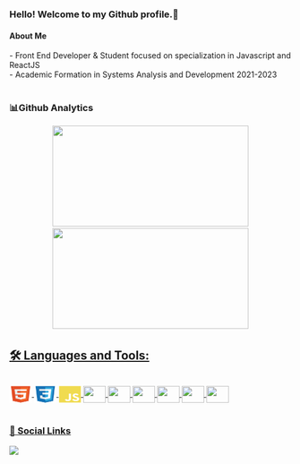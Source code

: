 ### Hello! Welcome to my Github profile.👋
<h4>About Me</h4>
- Front End Developer & Student focused on specialization in Javascript and ReactJS<br>
- Academic Formation in Systems Analysis and Development 2021-2023 <br>

<br>
<h3>📊Github Analytics</h3>
<div align="center">
  <a href="https://github.com/Shintakuenzou">
  <img width="350em" height="180em" src="https://github-readme-stats.vercel.app/api?username=Shintakuenzou&show_icons=true&theme=dark&include_all_commits=true&count_private=true" />
  <img width="350em" height="180em" src="https://github-readme-stats.vercel.app/api/top-langs/?username=Shintakuenzou&layout=compact&langs_count=7&theme=dark" />
</div>

## 🛠 Languages and Tools:
<div style="display: inline_block"><br>
  <img align="center" height="30" width="40" src="https://raw.githubusercontent.com/devicons/devicon/master/icons/html5/html5-original.svg">
  <img align="center" height="30" width="40" src="https://raw.githubusercontent.com/devicons/devicon/master/icons/css3/css3-original.svg">
  <img align="center" height="30" width="40" src="https://raw.githubusercontent.com/devicons/devicon/master/icons/javascript/javascript-plain.svg">
  <img align="center" height="30" width="40" src="https://cdn.jsdelivr.net/gh/devicons/devicon/icons/react/react-original.svg" />
  <img align="center" height="30" width="40" src="https://cdn.jsdelivr.net/gh/devicons/devicon/icons/bootstrap/bootstrap-original.svg" />
  <img align="center" height="30" width="40" src="https://cdn.jsdelivr.net/gh/devicons/devicon/icons/sass/sass-original.svg" />
  <img align="center" height="30" width="40" src="https://cdn.jsdelivr.net/gh/devicons/devicon/icons/tailwindcss/tailwindcss-plain.svg" />
  <img align="center" height="30" width="40" src="https://cdn.jsdelivr.net/gh/devicons/devicon/icons/redux/redux-original.svg" />
  <img align="center" height="30" width="40" src="https://cdn.jsdelivr.net/gh/devicons/devicon/icons/typescript/typescript-original.svg" />
</div>

<br>
<div>
  <h3>🔗 Social Links</h3>
  <a href="https://www.linkedin.com/in/felipe-enzou-shintaku-martins-okada-256704219" target="_blank">
    <img src="https://img.shields.io/badge/-LinkedIn-%230077B5?style=for-the-badge&logo=linkedin&logoColor=white" target="_blank">
  </a> 
</div>



